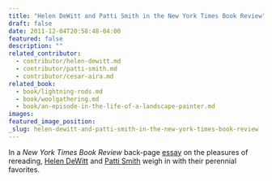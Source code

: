 ```yaml
---
title: "Helen DeWitt and Patti Smith in the New York Times Book Review"
draft: false
date: 2011-12-04T20:58:48-04:00
featured: false
description: ""
related_contributor:
  - contributor/helen-dewitt.md
  - contributor/patti-smith.md
  - contributor/cesar-aira.md
related_book:
  - book/lightning-rods.md
  - book/woolgathering.md
  - book/an-episode-in-the-life-of-a-landscape-painter.md
images:
featured_image_position: 
_slug: helen-dewitt-and-patti-smith-in-the-new-york-times-book-review
---
```


In a _New York Times Book Review_ back-page [essay](http://www.nytimes.com/2011/12/04/books/review/read-it-again-sam.html?_r=2) on the pleasures of rereading, [Helen DeWitt](http://ndbooks.com/author/helen-dewitt) and [Patti Smith](http://ndbooks.com/author/patti-smith) weigh in with their perennial favorites. 

